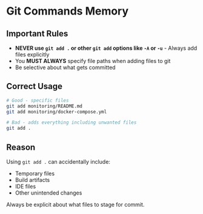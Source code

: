 # Git Commands Memory

## Important Rules

- **NEVER use `git add .` or other `git add` options like `-A` or `-u`** - Always add files explicitly
- You **MUST ALWAYS** specify file paths when adding files to git
- Be selective about what gets committed

## Correct Usage

```bash
# Good - specific files
git add monitoring/README.md
git add monitoring/docker-compose.yml

# Bad - adds everything including unwanted files
git add .
```

## Reason

Using `git add .` can accidentally include:

- Temporary files
- Build artifacts
- IDE files
- Other unintended changes

Always be explicit about what files to stage for commit.
